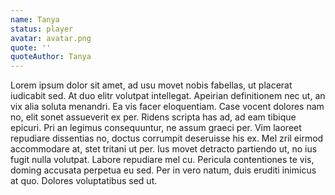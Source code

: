 ```yaml
---
name: Tanya
status: player
avatar: avatar.png
quote: ''
quoteAuthor: Tanya
---
```

Lorem ipsum dolor sit amet, ad usu movet nobis fabellas, ut placerat iudicabit sed. At duo elitr volutpat intellegat. Apeirian definitionem nec ut, an vix alia soluta menandri.
Ea vis facer eloquentiam. Case vocent dolores nam no, elit sonet assueverit ex per. Ridens scripta has ad, ad eam tibique epicuri. Pri an legimus consequuntur, ne assum graeci per.
Vim laoreet repudiare dissentias no, doctus corrumpit deseruisse his ex. Mel zril eirmod accommodare at, stet tritani ut per. Ius movet detracto partiendo ut, no ius fugit nulla volutpat.
Labore repudiare mel cu. Pericula contentiones te vis, doming accusata perpetua eu sed. Per in vero natum, duis eruditi inimicus at quo. Dolores voluptatibus sed ut.

